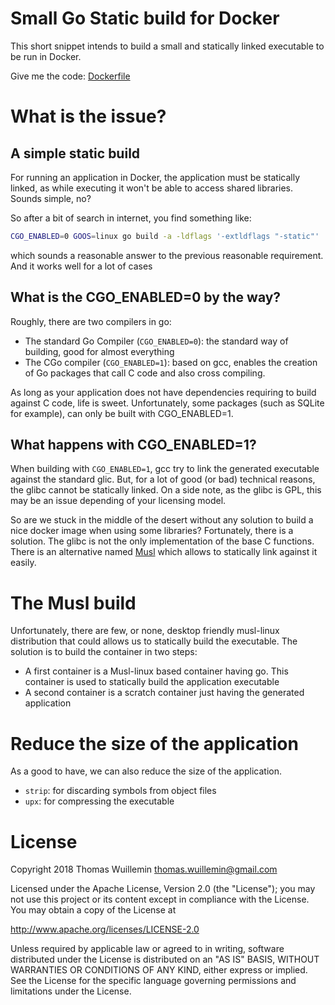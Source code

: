 # Small Go Static build for Docker
This short snippet intends to build a small and statically linked executable to be run in Docker. 

Give me the code: [Dockerfile](https://github.com/twuillemin/two-stages-docker-static/blob/master/build/package/Dockerfile)

# What is the issue?
## A simple static build
For running an application in Docker, the application must be statically linked, as while executing it won't be able to 
access shared libraries. Sounds simple, no?

So after a bit of search in internet, you find something like:
```bash
CGO_ENABLED=0 GOOS=linux go build -a -ldflags '-extldflags "-static"' .
```

which sounds a reasonable answer to the previous reasonable requirement. And it works well for a lot of cases

## What is the CGO_ENABLED=0 by the way?
Roughly, there are two compilers in go:

 * The standard Go Compiler (`CGO_ENABLED=0`): the standard way of building, good for almost everything
 * The CGo compiler (`CGO_ENABLED=1`): based on gcc, enables the creation of Go packages that call C code and also cross 
 compiling.

As long as your application does not have dependencies requiring to build against C code, life is sweet. Unfortunately,
some packages (such as SQLite for example), can only be built with CGO_ENABLED=1.

## What happens with CGO_ENABLED=1?
When building with `CGO_ENABLED=1`, gcc try to link the generated executable against the standard glic. But, 
for a lot of good (or bad) technical reasons, the glibc cannot be statically linked. On a side note, as the glibc is 
GPL, this may be an issue depending of your licensing model.

So are we stuck in the middle of the desert without any solution to build a nice docker image when using some libraries?
Fortunately, there is a solution. The glibc is not the only implementation of the base C functions. There is an 
alternative named [Musl](https://www.musl-libc.org/) which allows to statically link against it easily.

# The Musl build
Unfortunately, there are few, or none, desktop friendly musl-linux distribution that could allows us to statically build 
the executable. The solution is to build the container in two steps:

 * A first container is a Musl-linux based container having go. This container is used to statically build the 
 application executable
 * A second container is a scratch container just having the generated application
 
# Reduce the size of the application
As a good to have, we can also reduce the size of the application.  

 * `strip`: for discarding symbols from object files
 * `upx`: for compressing the executable


# License

Copyright 2018 Thomas Wuillemin  <thomas.wuillemin@gmail.com>

Licensed under the Apache License, Version 2.0 (the "License");
you may not use this project or its content except in compliance with the License.
You may obtain a copy of the License at

http://www.apache.org/licenses/LICENSE-2.0

Unless required by applicable law or agreed to in writing, software
distributed under the License is distributed on an "AS IS" BASIS,
WITHOUT WARRANTIES OR CONDITIONS OF ANY KIND, either express or implied.
See the License for the specific language governing permissions and
limitations under the License.
